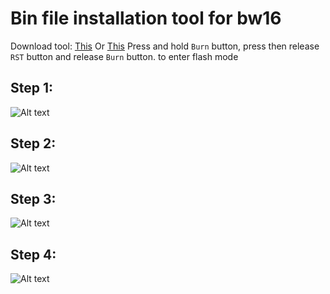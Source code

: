 
# Bin file installation tool for bw16

Download tool: [This](Image_Tool) Or [This](https://github.com/warwick320/5G-deauther-with-OLED-SSD1306/releases/tag/ImageTool)
Press and hold `Burn` button, press then release `RST` button and release `Burn` button. to enter flash mode


## Step 1:
![Alt text](https://github.com/warwick320/5G-deauther-with-OLED-SSD1306/blob/1b62a11221ecf7fc34b595e254c4459736912f23/img/step1.png?raw=true)
## Step 2:
![Alt text](https://github.com/warwick320/5G-deauther-with-OLED-SSD1306/blob/1b62a11221ecf7fc34b595e254c4459736912f23/img/step2.png?raw=true)
## Step 3:
![Alt text](https://github.com/warwick320/5G-deauther-with-OLED-SSD1306/blob/1b62a11221ecf7fc34b595e254c4459736912f23/img/step3.png?raw=true)
## Step 4: 
![Alt text](https://github.com/warwick320/5G-deauther-with-OLED-SSD1306/blob/1b62a11221ecf7fc34b595e254c4459736912f23/img/step4.png?raw=true)
